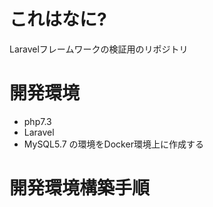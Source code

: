 # これはなに?
Laravelフレームワークの検証用のリポジトリ

# 開発環境
- php7.3
- Laravel
- MySQL5.7
の環境をDocker環境上に作成する

# 開発環境構築手順


